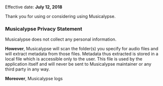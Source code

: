 Effective date: **July 12, 2018**

Thank you for using or considering using Musicalypse. 

### Musicalypse Privacy Statement

Musicalypse does not collect any personal information. 

**However**, Musicalypse will scan the folder(s) you specify for audio files and will extract metadata from those files. Metadata thus extracted is stored in a local file which is accessible only to the user. This file is used by the application itself and will never be sent to Musicalypse maintainer or any third party in any way.

**Moreover**, Musicalypse logs